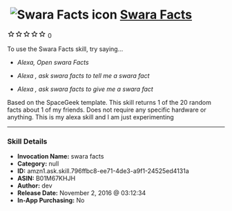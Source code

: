 # &nbsp;<img src="skill_icon" alt="Swara Facts icon" width="36"> [Swara Facts](http://alexa.amazon.com/#skills/amzn1.ask.skill.796ffbc8-ee71-4de3-a9f1-24525ed4131a)
![0 stars](../../images/ic_star_border_black_18dp_1x.png)![0 stars](../../images/ic_star_border_black_18dp_1x.png)![0 stars](../../images/ic_star_border_black_18dp_1x.png)![0 stars](../../images/ic_star_border_black_18dp_1x.png)![0 stars](../../images/ic_star_border_black_18dp_1x.png) 0

To use the Swara Facts skill, try saying...

* *Alexa, Open swara Facts*

* *Alexa , ask swara facts to tell me a swara fact*

* *Alexa , ask swara facts to give me a swara fact*

Based on the SpaceGeek template. This skill returns 1 of the 20 random facts about 1 of my friends. Does not require any specific hardware or anything. This is my alexa skill and I am just experimenting

***

### Skill Details

* **Invocation Name:** swara facts
* **Category:** null
* **ID:** amzn1.ask.skill.796ffbc8-ee71-4de3-a9f1-24525ed4131a
* **ASIN:** B01M67KHJH
* **Author:** dev
* **Release Date:** November 2, 2016 @ 03:12:34
* **In-App Purchasing:** No
